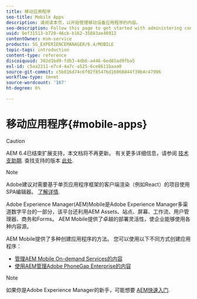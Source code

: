 ```yaml
---
title: 移动应用程序
seo-title: Mobile Apps
description: 请阅读本页，以开始管理移动设备应用程序的内容。
seo-description: Follow this page to get started with administering content for mobile apps.
uuid: 0ef31513-b720-46cb-b162-35883ae48912
contentOwner: msm-service
products: SG_EXPERIENCEMANAGER/6.4/MOBILE
topic-tags: introduction
content-type: reference
discoiquuid: 302d1bd9-fdb3-4db6-a446-6ed85ad9fba5
exl-id: c5aa2311-e7c4-4a7c-a525-6ce8611baaa0
source-git-commit: c5b816d74c6f02f85476d16868844f39b4c47996
workflow-type: tm+mt
source-wordcount: '167'
ht-degree: 6%

---
```


# 移动应用程序{#mobile-apps}

>[!CAUTION]
>
>AEM 6.4已结束扩展支持，本文档将不再更新。 有关更多详细信息，请参阅 [技术支助期](https://helpx.adobe.com/cn/support/programs/eol-matrix.html). 查找支持的版本 [此处](https://experienceleague.adobe.com/docs/).

>[!NOTE]
>
>Adobe建议对需要基于单页应用程序框架的客户端渲染（例如React）的项目使用SPA编辑器。 [了解详情](/help/sites-developing/spa-overview.md).

Adobe Experience Manager(AEM)Mobile是Adobe Experience Manager多渠道数字平台的一部分，该平台还利用AEM Assets、站点、屏幕、工作流、用户管理器、商务和Forms。 AEM Mobile提供了卓越的部署灵活性，使企业能够使用各种内容源。

AEM Mobile提供了多种创建应用程序的方法。 您可以使用以下不同方式创建应用程序：

* [管理AEM Mobile On-demand Services的内容](/help/mobile/aem-mobile.md)
* [使用AEM管理Adobe PhoneGap Enterprise的内容](/help/mobile/administer-phonegap.md)

>[!NOTE]
>
>如果你是Adobe Experience Manager的新手，可能想要 [AEM快速入门](/help/sites-deploying/deploy.md).
